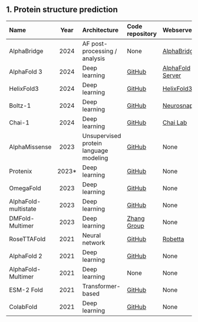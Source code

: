 ## 1. Protein structure prediction

| **Name**              | **Year** | **Architecture**                                | **Code repository**                                           | **Webserver**                                                                 | **Reference**                                                     |
|:----------------------|:--------:|:-----------------------------------------------|:---------------------------------------------------------------|:-------------------------------------------------------------------------------|:------------------------------------------------------------------|
| AlphaBridge           | 2024     | AF post-processing / analysis                  | None                                                           | [AlphaBridge](https://alpha-bridge.eu/)                                        | [10.1101/2024.10.23.619601v1](https://doi.org/10.1101/2024.10.23.619601v1)  |
| AlphaFold 3           | 2024     | Deep learning                                  | [GitHub](https://github.com/google-deepmind/alphafold3)        | [AlphaFold Server](https://alphafoldserver.com/)                               | [10.1038/s41586-024-07487-w](https://doi.org/10.1038/s41586-024-07487-w)     |
| HelixFold3            | 2024     | Deep learning                                  | [GitHub](https://github.com/PaddlePaddle/PaddleHelix)          | [HelixFold3](https://paddlehelix.baidu.com/app/all/helixfold3/forecast)        | [arXiv:2408.16975](https://arxiv.org/abs/2408.16975)                         |
| Boltz-1               | 2024     | Deep learning                                  | [GitHub](https://github.com/jwohlwend/boltz)                   | [Neurosnap](https://neurosnap.ai/service/Boltz-1%20(AlphaFold3))               | [10.1101/2024.11.19.624167](https://doi.org/10.1101/2024.11.19.624167)       |
| Chai-1                | 2024     | Deep learning                                  | [GitHub](https://github.com/chaidiscovery/chai-lab)            | [Chai Lab](https://lab.chaidiscovery.com/)                                     | [10.1101/2024.10.10.615955](https://doi.org/10.1101/2024.10.10.615955)       |
| AlphaMissense         | 2023     | Unsupervised protein language modeling         | [GitHub](https://github.com/deepmind/alphamissense)            | None                                                                           | [10.1126/science.adg7492](https://doi.org/10.1126/science.adg7492)           |
| Protenix              | 2023*    | Deep learning                                  | [GitHub](https://github.com/bytedance/Protenix)                | None                                                                           | [Technical Report](https://github.com/bytedance/Protenix/blob/main/Protenix_Technical_Report.pdf) |
| OmegaFold             | 2023     | Deep learning                                  | [GitHub](https://github.com/HeliXon/OmegaFold)                 | None                                                                           | [s41467-023-37139-y](https://doi.org/10.1038/s41467-023-37139-y)             |
| AlphaFold-multistate  | 2023     | Deep learning                                  | [GitHub](https://github.com/huhlim/alphafold-multistate)       | None                                                                           | [10.1002/prot.26382](https://doi.org/10.1002/prot.26382)                     |
| DMFold-Multimer       | 2023     | Deep learning                                  | [Zhang Group](https://zhanggroup.org/DMFold)                   | None                                                                           | [10.1038/s41592-023-02130-4](https://doi.org/10.1038/s41592-023-02130-4)     |
| RoseTTAFold           | 2021     | Neural network                                 | [GitHub](https://github.com/RosettaCommons/RoseTTAFold)        | [Robetta](https://robetta.bakerlab.org/)                                       | [10.1126/science.abj8754](https://doi.org/10.1126/science.abj8754)           |
| AlphaFold 2           | 2021     | Deep learning                                  | [GitHub](https://github.com/google-deepmind/alphafold)         | None                                                                           | [10.1038/s41586-021-03819-2](https://doi.org/10.1038/s41586-021-03819-2)     |
| AlphaFold-Multimer    | 2021     | Deep learning                                  | None                                                           | None                                                                           | [10.1101/2021.10.04.463034v2](https://doi.org/10.1101/2021.10.04.463034v2)   |
| ESM-2 Fold            | 2021     | Transformer-based                              | [GitHub](https://github.com/facebookresearch/esm/tree/main)     | None                                                                           | [10.1073/pnas.2016239118](https://doi.org/10.1073/pnas.2016239118)          |
| ColabFold             | 2021     | Deep learning                                  | [GitHub](https://github.com/sokrypton/ColabFold)               | None                                                                           | None                                                                 |



